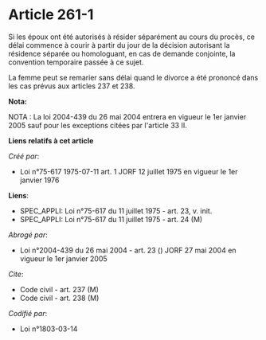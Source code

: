 # Article 261-1

Si les époux ont été autorisés à résider séparément au cours du procès, ce délai commence à courir à partir du jour de la
décision autorisant la résidence séparée ou homologuant, en cas de demande conjointe, la convention temporaire passée à ce
sujet.

La femme peut se remarier sans délai quand le divorce a été prononcé dans les cas prévus aux articles 237 et 238.

**Nota:**

NOTA : La loi 2004-439 du 26 mai 2004 entrera en vigueur le 1er janvier 2005 sauf pour les exceptions citées par l'article 33
II.

**Liens relatifs à cet article**

_Créé par_:

  - Loi n°75-617 1975-07-11 art. 1 JORF 12 juillet 1975 en vigueur le 1er janvier 1976

**Liens**:

  - SPEC_APPLI: Loi n°75-617 du 11 juillet 1975 - art. 23, v. init.
  - SPEC_APPLI: Loi n°75-617 du 11 juillet 1975 - art. 24 (M)

_Abrogé par_:

  - Loi n°2004-439 du 26 mai 2004 - art. 23 () JORF 27 mai 2004 en vigueur le 1er janvier 2005

_Cite_:

  - Code civil - art. 237 (M)
  - Code civil - art. 238 (M)

_Codifié par_:

  - Loi n°1803-03-14
